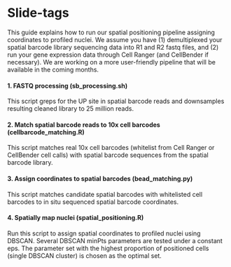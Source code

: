 # Slide-tags
This guide explains how to run our spatial positioning pipeline assigning coordinates to profiled nuclei. We assume you have (1) demultiplexed your spatial barcode library sequencing data into R1 and R2 fastq files, and (2) run your gene expression data through Cell Ranger (and CellBender if necessary). We are working on a more user-friendly pipeline that will be available in the coming months. 

#### 1. FASTQ processing (sb_processing.sh)

This script greps for the UP site in spatial barcode reads and downsamples resulting cleaned library to 25 million reads. 


#### 2. Match spatial barcode reads to 10x cell barcodes (cellbarcode_matching.R)

This script matches real 10x cell barcodes (whitelist from Cell Ranger or CellBender cell calls) with spatial barcode sequences from the spatial barcode library. 


#### 3. Assign coordinates to spatial barcodes (bead_matching.py)
This script matches candidate spatial barcodes with whitelisted cell barcodes to in situ sequenced spatial barcode coordinates. 


#### 4. Spatially map nuclei (spatial_positioning.R)
Run this script to assign spatial coordinates to profiled nuclei using DBSCAN. Several DBSCAN minPts parameters are tested under a constant eps. The parameter set with the highest proportion of positioned cells (single DBSCAN cluster) is chosen as the optimal set. 
